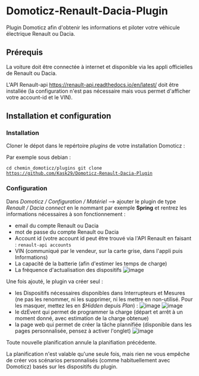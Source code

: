 # Domoticz-Renault-Dacia-Plugin
Plugin Domoticz afin d'obtenir les informations et piloter votre véhicule électrique Renault ou Dacia.

## Prérequis
La voiture doit être connectée à internet et disponible via les appli officielles de Renault ou Dacia.

L'API Renault-api https://renault-api.readthedocs.io/en/latest/ doit être installée (la configuration n'est pas nécessaire mais vous permet d'afficher votre account-id et le VIN).

## Installation et configuration
### Installation
Cloner le dépot dans le repértoire <i>plugins</i> de votre installation Domoticz :

Par exemple sous debian :

<code>cd chemin_domoticz/plugins
 git clone https://github.com/Kask29/Domoticz-Renault-Dacia-Plugin</code>

### Configuration
Dans <i>Domoticz / Configuration / Matériel</i> --> ajouter le plugin de type <i>Renault / Dacia connect</i> en le nommant par exemple <b>Spring</b> et rentrez les informations nécessaires à son fonctionnement :
- email du compte Renault ou Dacia
- mot de passe du compte Renault ou Dacia
- Account id (votre account id peut être trouvé via l'API Renault en faisant : <code>renault-api accounts</code>
- VIN (communiqué par le vendeur, sur la carte grise, dans l'appli puis Informations)
- La capacité de la batterie (afin d'estimer les temps de charge)
- La fréquence d'actualisation des dispositifs
![image](https://user-images.githubusercontent.com/98609356/229288772-80d777c3-b704-43a9-9276-8b9153b73661.png)

Une fois ajouté, le plugin va créer seul :
- les Dispositifs nécessaires disponibles dans Interrupteurs et Mesures (ne pas les renommer, ni les supprimer, ni les mettre en non-utilisé. Pour les masquer, mettez les en <i>$Hidden</i> depuis <i>Plan</i>) :
![image](https://user-images.githubusercontent.com/98609356/229288896-56fa6ab4-62df-4cf7-88b2-3865c087a7d9.png)
![image](https://user-images.githubusercontent.com/98609356/229289047-854ee78b-bed2-44c8-a70c-5bc72ca0bf19.png)
- le dzEvent qui permet de programmer la charge (départ et arrêt à un moment donné, avec estimation de la charge obtenue)
- la page web qui permet de créer la tâche plannifiée (disponible dans les pages personnalisée, pensez à activer l'onglet)
![image](https://user-images.githubusercontent.com/98609356/229289207-134981ef-6f78-458a-8f0b-422041f6c62a.png)


Toute nouvelle planification annule la planifiation précédente.

La planification n'est valable qu'une seule fois, mais rien ne vous empêche de créer vos scénarios personnalisés (comme habituellement avec Domoticz) basés sur les dispositifs du plugin.

